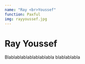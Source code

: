 ```yaml
---
name: "Ray <br>Youssef"
function: Paxful
img: rayyoussef.jpg
---
```


# Ray Youssef
 
Blablablablablablablabla
blablablabla
